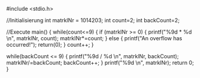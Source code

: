 
#include <stdio.h>

//Initialisierung
int matrklNr = 1014203;
int count=2;
int backCount=2;

//Execute
main()
{
  while(count<=9)
  {
    if (matrklNr >= 0)
    {
      printf("%9d * %d \n", matrklNr, count);
      matrklNr*=count; 
    } 
    else 
    {
      printf("An overflow has occurred!");
      return(0);
    }
    count++;
  }
  
  while(backCount <= 9)
  {
    printf("%9d / %d \n", matrklNr, backCount);
    matrklNr/=backCount;
    backCount++;
  }
  printf("%9d \n", matrklNr);
  return 0;
}
